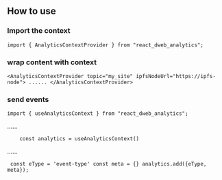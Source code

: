 ## How to use

### Import the context 
`import { AnalyticsContextProvider } from "react_dweb_analytics";`

### wrap content with context
`<AnalyticsContextProvider topic="my_site" ipfsNodeUrl="https://ipfs-node">
       ......
</AnalyticsContextProvider>`


### send events
`import { useAnalyticsContext } from "react_dweb_analytics";`

......

`    const analytics = useAnalyticsContext()`

......

` const eType = 'event-type'
        const meta = {}
        analytics.add({eType, meta});`


